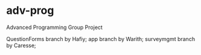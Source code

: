 # adv-prog
Advanced Programming Group Project

QuestionForms branch by Hafiy;
app branch by Warith;
surveymgmt branch by Caresse;
